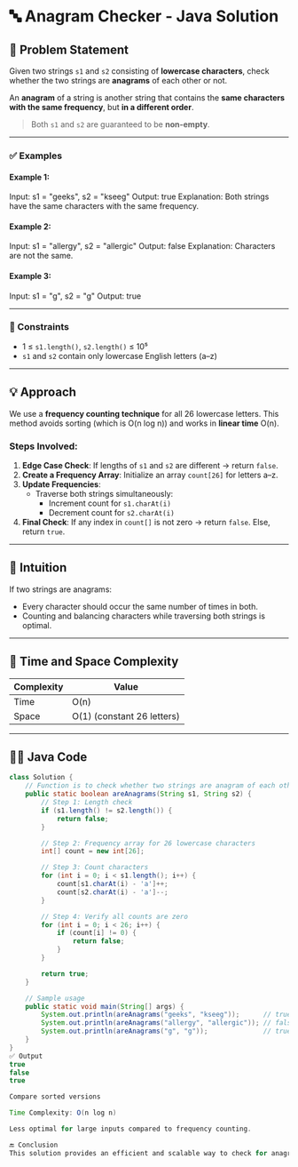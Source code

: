 # 🔤 Anagram Checker - Java Solution

## 📝 Problem Statement

Given two strings `s1` and `s2` consisting of **lowercase characters**, check whether the two strings are **anagrams** of each other or not.

An **anagram** of a string is another string that contains the **same characters with the same frequency**, but **in a different order**.

> Both `s1` and `s2` are guaranteed to be **non-empty**.

---

### ✅ Examples

#### Example 1:
Input: s1 = "geeks", s2 = "kseeg"
Output: true
Explanation: Both strings have the same characters with the same frequency.

#### Example 2:
Input: s1 = "allergy", s2 = "allergic"
Output: false
Explanation: Characters are not the same.

#### Example 3:
Input: s1 = "g", s2 = "g"
Output: true

---

### 📌 Constraints

- 1 ≤ `s1.length()`, `s2.length()` ≤ 10⁵
- `s1` and `s2` contain only lowercase English letters (a–z)

---

## 💡 Approach

We use a **frequency counting technique** for all 26 lowercase letters. This method avoids sorting (which is O(n log n)) and works in **linear time** O(n).

### Steps Involved:

1. **Edge Case Check**: If lengths of `s1` and `s2` are different → return `false`.
2. **Create a Frequency Array**: Initialize an array `count[26]` for letters a–z.
3. **Update Frequencies**:
   - Traverse both strings simultaneously:
     - Increment count for `s1.charAt(i)`
     - Decrement count for `s2.charAt(i)`
4. **Final Check**: If any index in `count[]` is not zero → return `false`. Else, return `true`.

---

## 🧠 Intuition

If two strings are anagrams:
- Every character should occur the same number of times in both.
- Counting and balancing characters while traversing both strings is optimal.

---

## 🧮 Time and Space Complexity

| Complexity | Value       |
|------------|-------------|
| Time       | O(n)        |
| Space      | O(1) (constant 26 letters) |

---

## 👨‍💻 Java Code

```java
class Solution {
    // Function is to check whether two strings are anagram of each other or not.
    public static boolean areAnagrams(String s1, String s2) {
        // Step 1: Length check
        if (s1.length() != s2.length()) {
            return false;
        }

        // Step 2: Frequency array for 26 lowercase characters
        int[] count = new int[26];

        // Step 3: Count characters
        for (int i = 0; i < s1.length(); i++) {
            count[s1.charAt(i) - 'a']++;
            count[s2.charAt(i) - 'a']--;
        }

        // Step 4: Verify all counts are zero
        for (int i = 0; i < 26; i++) {
            if (count[i] != 0) {
                return false;
            }
        }

        return true;
    }

    // Sample usage
    public static void main(String[] args) {
        System.out.println(areAnagrams("geeks", "kseeg"));      // true
        System.out.println(areAnagrams("allergy", "allergic")); // false
        System.out.println(areAnagrams("g", "g"));              // true
    }
}
✅ Output
true
false
true

Compare sorted versions

Time Complexity: O(n log n)

Less optimal for large inputs compared to frequency counting.

🔚 Conclusion
This solution provides an efficient and scalable way to check for anagrams using constant extra space and linear time, making it ideal for large inputs (up to 10⁵ characters).